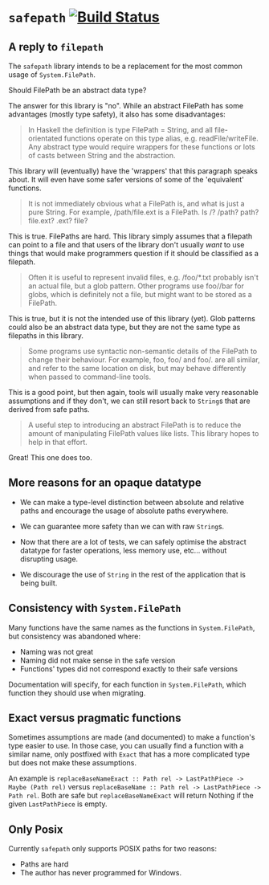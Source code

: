 # `safepath` [![Build Status](https://travis-ci.org/NorfairKing/safepath.svg?branch=master)](https://travis-ci.org/NorfairKing/safepath)


## A reply to `filepath`

The `safepath` library intends to be a replacement for the most common usage of
`System.FilePath`.

Should FilePath be an abstract data type?

The answer for this library is "no". While an abstract FilePath has some
advantages (mostly type safety), it also has some disadvantages:

> In Haskell the definition is type FilePath = String, and all file-orientated
> functions operate on this type alias, e.g. readFile/writeFile. Any abstract
> type would require wrappers for these functions or lots of casts between String
> and the abstraction.

This library will (eventually) have the 'wrappers' that this paragraph speaks
about.  It will even have some safer versions of some of the 'equivalent'
functions.

> It is not immediately obvious what a FilePath is, and what is just a pure
> String. For example, /path/file.ext is a FilePath. Is /? /path? path?
> file.ext? .ext? file?

This is true. FilePaths are hard. This library simply assumes that a filepath
can point to a file and that users of the library don't usually _want_ to use
things that would make programmers question if it should be classified as a
filepath.

> Often it is useful to represent invalid files, e.g. /foo/*.txt probably isn't
> an actual file, but a glob pattern. Other programs use foo//bar for globs,
> which is definitely not a file, but might want to be stored as a FilePath.

This is true, but it is not the intended use of this library (yet).
Glob patterns could also be an abstract data type, but they are not the same
type as filepaths in this library.

> Some programs use syntactic non-semantic details of the FilePath to change
> their behaviour. For example, foo, foo/ and foo/. are all similar, and refer
> to the same location on disk, but may behave differently when passed to
> command-line tools.

This is a good point, but then again, tools will usually make very reasonable
assumptions and if they don't, we can still resort back to `String`s that are
derived from safe paths.

> A useful step to introducing an abstract FilePath is to reduce the amount of
> manipulating FilePath values like lists. This library hopes to help in that
> effort.

Great! This one does too.


## More reasons for an opaque datatype

- We can make a type-level distinction between absolute and relative paths and
  encourage the usage of absolute paths everywhere.

- We can guarantee more safety than we can with raw `String`s.

- Now that there are a lot of tests, we can safely optimise the abstract
  datatype for faster operations, less memory use, etc... without disrupting
  usage.

- We discourage the use of `String` in the rest of the application that is
  being built.

## Consistency with `System.FilePath`

Many functions have the same names as the functions in `System.FilePath`, but
consistency was abandoned where:

- Naming was not great
- Naming did not make sense in the safe version
- Functions' types did not correspond exactly to their safe versions

Documentation will specify, for each function in `System.FilePath`, which
function they should use when migrating.

## Exact versus pragmatic functions

Sometimes assumptions are made (and documented) to make a function's type
easier to use.  In those case, you can usually find a function with a similar
name, only postfixed with `Exact` that has a more complicated type but does not
make these assumptions.

An example is `replaceBaseNameExact :: Path rel -> LastPathPiece -> Maybe (Path
rel)` versus `replaceBaseName :: Path rel -> LastPathPiece -> Path rel`. Both
are safe but `replaceBaseNameExact` will return Nothing if the given
`LastPathPiece` is empty.

## Only Posix

Currently `safepath` only supports POSIX paths for two reasons:

- Paths are hard
- The author has never programmed for Windows.
